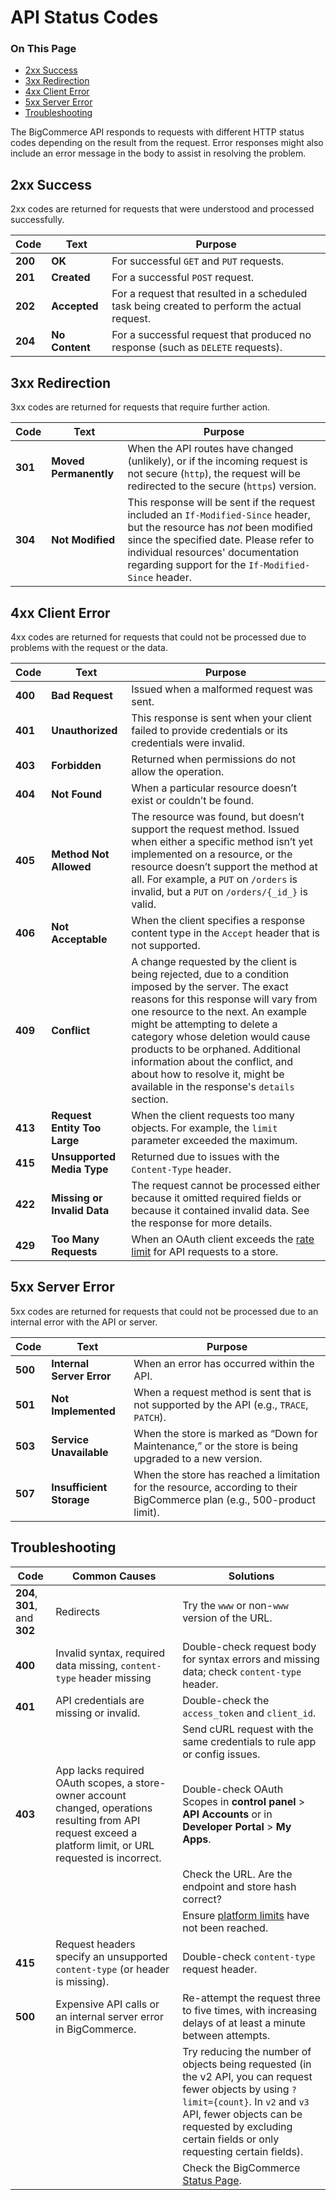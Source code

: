 <h1>API Status Codes</h1>
<div class="otp" id="no-index">
	<h3> On This Page </h3>
	<ul>
        <li><a href="#api-status-codes_2-success">2xx Success</a></li>
        <li><a href="#api-status-codes_3-redirection">3xx Redirection</a></li>
        <li><a href="#api-status-codes_4-client-error">4xx Client Error</a></li>
        <li><a href="#api-status-codes_5-server-error">5xx Server Error</a></li>
        <li><a href="#api-status-codes_troubleshooting">Troubleshooting</a></li>
	</ul>
</div>

The BigCommerce API responds to requests with different HTTP status codes depending on the result from the request. Error responses might also include an error message in the body to assist in resolving the problem.



<a href='#api-status-codes_2-success' aria-hidden='true' class='block-anchor'  id='api-status-codes_2-success'></a>

## 2xx Success 

2xx codes are returned for requests that were understood and processed successfully.

| Code | Text | Purpose |
| --- | --- | --- |
| **200** | **OK** | For successful `GET` and `PUT` requests. |
| **201** | **Created** | For a successful `POST` request. |
| **202** | **Accepted** | For a request that resulted in a scheduled task being created to perform the actual request. |
| **204** | **No Content** | For a successful request that produced no response (such as `DELETE` requests). |



<a href='#api-status-codes_3-redirection' aria-hidden='true' class='block-anchor'  id='api-status-codes_3-redirection'></a>

## 3xx Redirection 

3xx codes are returned for requests that require further action.

| Code | Text | Purpose |
| --- | --- | --- |
| **301** | **Moved Permanently** | When the API routes have changed (unlikely), or if the incoming request is not secure (`http`), the request will be redirected to the secure (`https`) version. |
| **304** | **Not Modified** | This response will be sent if the request included an `If-Modified-Since` header, but the resource has *not* been modified since the specified date. Please refer to individual resources' documentation regarding support for the `If-Modified-Since` header. |



<a href='#api-status-codes_4-client-error' aria-hidden='true' class='block-anchor'  id='api-status-codes_4-client-error'></a>

## 4xx Client Error 

4xx codes are returned for requests that could not be processed due to problems with the request or the data.

| Code | Text | Purpose |
| --- | --- | --- |
| **400** | **Bad Request** | Issued when a malformed request was sent.
| **401** | **Unauthorized** | This response is sent when your client failed to provide credentials or its credentials were invalid. |
| **403** | **Forbidden** | Returned when permissions do not allow the operation. 
| **404** | **Not Found** | When a particular resource doesn’t exist or couldn’t be found. |
| **405** | **Method Not Allowed** | The resource was found, but doesn’t support the request method. Issued when either a specific method isn’t yet implemented on a resource, or the resource doesn’t support the method at all. For example, a `PUT` on `/orders` is invalid, but a `PUT` on `/orders/{_id_}` is valid. |
| **406** | **Not Acceptable** | When the client specifies a response content type in the `Accept` header that is not supported. |
| **409** | **Conflict** | A change requested by the client is being rejected, due to a condition imposed by the server. The exact reasons for this response will vary from one resource to the next. An example might be attempting to delete a category whose deletion would cause products to be orphaned. Additional information about the conflict, and about how to resolve it, might be available in the response's `details` section. |
| **413** | **Request Entity Too Large** | When the client requests too many objects. For example, the `limit` parameter exceeded the maximum. |
| **415** | **Unsupported Media Type** | Returned due to issues with the `Content-Type` header.
| **422** | **Missing or Invalid Data** | The request cannot be processed either because it omitted required fields or because it contained invalid data. See the response for more details. |
| **429** | **Too Many Requests** | When an OAuth client exceeds the [rate limit](/api-docs/getting-started/basics/best-practices#best-practices_rate-limits) for API requests to a store. |



<a href='#api-status-codes_5-server-error' aria-hidden='true' class='block-anchor'  id='api-status-codes_5-server-error'></a>

## 5xx Server Error 

5xx codes are returned for requests that could not be processed due to an internal error with the API or server.

| Code | Text | Purpose |
| --- | --- | --- |
| **500** | **Internal Server Error** | When an error has occurred within the API. |
| **501** | **Not Implemented** | When a request method is sent that is not supported by the API (e.g., `TRACE`, `PATCH`). |
| **503** | **Service Unavailable** | When the store is marked as “Down for Maintenance,” or the store is being upgraded to a new version. |
| **507** | **Insufficient Storage** | When the store has reached a limitation for the resource, according to their BigCommerce plan (e.g., 500-product limit). |



<a href='#api-status-codes_troubleshooting' aria-hidden='true' class='block-anchor'  id='api-status-codes_troubleshooting'></a>

## Troubleshooting

|Code|Common Causes|Solutions
|-|-|-|
|**204**, **301**, and **302**|Redirects| Try the `www` or non-`www` version of the URL.
|**400**|Invalid syntax, required data missing, `content-type` header missing|Double-check request body for syntax errors and missing data; check `content-type` header.
|**401** |API credentials are missing or invalid.|Double-check the `access_token` and `client_id`.
|||Send cURL request with the same credentials to rule app or config issues.
|**403**| App lacks required OAuth scopes, a store-owner account changed, operations resulting from API request exceed a platform limit, or URL requested is incorrect.|Double-check OAuth Scopes in **control panel** > **API Accounts** or in **Developer Portal** > **My Apps**.
|||Check the URL. Are the endpoint and store hash correct?
|||Ensure [platform limits](https://support.bigcommerce.com/s/article/Platform-Limits#product-catalog-limits) have not been reached.
|**415**| Request headers specify an unsupported `content-type` (or header is missing).|Double-check `content-type` request header.
|**500**|Expensive API calls or an internal server error in BigCommerce.|Re-attempt the request three to five times, with increasing delays of at least a minute between attempts.
|||Try reducing the number of objects being requested (in the v2 API, you can request fewer objects by using `?limit={count}`. In  `v2` and `v3` API, fewer objects can be requested by excluding certain fields or only requesting certain fields).
||| Check the BigCommerce [Status Page](https://status.bigcommerce.com/).

